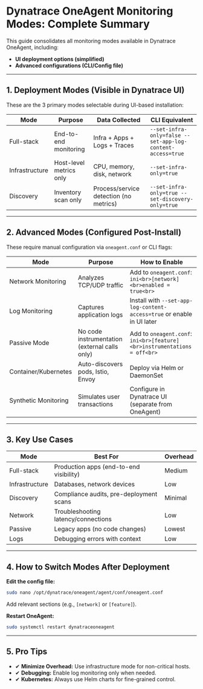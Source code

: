 # Dynatrace OneAgent Monitoring Modes: Complete Summary

This guide consolidates all monitoring modes available in Dynatrace OneAgent, including:

- **UI deployment options (simplified)**
- **Advanced configurations (CLI/Config file)**

---

## 1. Deployment Modes (Visible in Dynatrace UI)

These are the 3 primary modes selectable during UI-based installation:

| Mode           | Purpose                    | Data Collected                        | CLI Equivalent                                               |
|----------------|---------------------------|---------------------------------------|--------------------------------------------------------------|
| Full-stack     | End-to-end monitoring     | Infra + Apps + Logs + Traces          | `--set-infra-only=false --set-app-log-content-access=true`    |
| Infrastructure | Host-level metrics only   | CPU, memory, disk, network            | `--set-infra-only=true`                                      |
| Discovery      | Inventory scan only       | Process/service detection (no metrics)| `--set-infra-only=true --set-discovery-only=true`            |

---

## 2. Advanced Modes (Configured Post-Install)

These require manual configuration via `oneagent.conf` or CLI flags:

| Mode                | Purpose                                 | How to Enable                                                                 |
|---------------------|-----------------------------------------|-------------------------------------------------------------------------------|
| Network Monitoring  | Analyzes TCP/UDP traffic                | Add to `oneagent.conf`:<br>```ini<br>[network]<br>enabled = true<br>```       |
| Log Monitoring      | Captures application logs               | Install with `--set-app-log-content-access=true` or enable in UI later        |
| Passive Mode        | No code instrumentation (external calls only) | Add to `oneagent.conf`:<br>```ini<br>[feature]<br>instrumentations = off<br>``` |
| Container/Kubernetes| Auto-discovers pods, Istio, Envoy       | Deploy via Helm or DaemonSet                                                  |
| Synthetic Monitoring| Simulates user transactions             | Configure in Dynatrace UI (separate from OneAgent)                            |

---

## 3. Key Use Cases

| Mode         | Best For                          | Overhead   |
|--------------|-----------------------------------|------------|
| Full-stack   | Production apps (end-to-end visibility) | Medium     |
| Infrastructure| Databases, network devices        | Low        |
| Discovery    | Compliance audits, pre-deployment scans | Minimal    |
| Network      | Troubleshooting latency/connections| Low        |
| Passive      | Legacy apps (no code changes)      | Lowest     |
| Logs         | Debugging errors with context      | Low        |

---

## 4. How to Switch Modes After Deployment

**Edit the config file:**

```bash
sudo nano /opt/dynatrace/oneagent/agent/conf/oneagent.conf
```
Add relevant sections (e.g., `[network]` or `[feature]`).

**Restart OneAgent:**

```bash
sudo systemctl restart dynatraceoneagent
```

---

## 5. Pro Tips

- ✔ **Minimize Overhead:** Use infrastructure mode for non-critical hosts.
- ✔ **Debugging:** Enable log monitoring only when needed.
- ✔ **Kubernetes:** Always use Helm charts for fine-grained control.